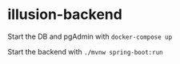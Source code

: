  # illusion-backend

Start the DB and pgAdmin with `docker-compose up`

Start the backend with `./mvnw spring-boot:run`